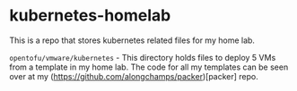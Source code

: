 # kubernetes-homelab
This is a repo that stores kubernetes related files for my home lab.

`opentofu/vmware/kubernetes` - This directory holds files to deploy 5 VMs from a template in my home lab. The code for all my templates can be seen over at my (https://github.com/alongchamps/packer)[packer] repo.

<!-- 
`ansible/kubernetes` - This one holds Ansible playbooks to setup Kubernetes. This includes installing all packages, setting up 3 control plane nodes, and 2 worker nodes. -->
